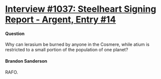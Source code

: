 # [Interview #1037: Steelheart Signing Report - Argent, Entry #14](https://www.theoryland.com/intvmain.php?i=1037#14)

#### Question

Why can lerasium be burned by anyone in the Cosmere, while atium is restricted to a small portion of the population of one planet?

#### Brandon Sanderson

RAFO.

